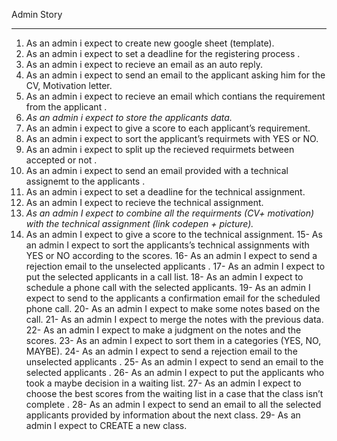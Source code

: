 Admin Story 
_________________________

1.  As an admin i expect to create new google sheet (template).
2.	As an admin i expect to set a deadline for the registering process .
3.	As an admin i expect to recieve an email as an auto reply.
4.	As an admin i expect to send an email to the applicant asking him for the CV, Motivation letter.
5.	As an admin i expect to recieve an email which contians the requirement from the applicant .
6.	*As an admin i expect to store the applicants data.*
7.	As an admin i expect to give a score to each applicant’s requirement.
8.	As an admin i expect to sort the applicant’s requirmets with YES or NO.
9.	As an admin i expect to split up the recieved requirmets between accepted or not .
10.	 As an admin i expect to send an email provided with a technical  assignemt to the applicants .
11.	 As an admin i expect to set a deadline for the technical assignment.
12.	 As an admin I expect to recieve the technical assignment.
13.	 *As an admin I expect to combine all the requirments (CV+ motivation) with the technical assignment (link codepen + picture).*
14.	 As an admin I expect to give a score to the technical assignment.
15-	 As an admin I expect to sort the applicants’s technical assignments with YES or NO according to the scores.
16-	 As an admin I expect to send a rejection email to the unselected applicants .
17-	 As an admin I expect to put the selected applicants in a call list.
18-	 As an admin I expect to schedule a phone call with the selected applicants.
19-	As an admin I expect to send to the applicants a confirmation email for the scheduled phone call.
20-	As an admin I expect to make some notes based on the call.
21-	As an admin I expect to merge the notes with the previous data.
22-	 As an admin I expect to make a judgment on the notes and the scores.
23-	 As an admin I expect to sort them in a categories (YES, NO, MAYBE).
24-	As an admin I expect to send a rejection email to the unselected applicants .
25-	As an admin I expect to send an email to the selected applicants .
26-	As an admin I expect to put the applicants who took a maybe decision in a waiting list.
27-	As an admin I expect to choose the best scores from the waiting list in a case that the class isn’t complete .
28-	 As an admin I expect to send an email to all the selected applicants provided by information about the next class.
29-	As an admin I expect to CREATE a new class.
